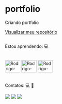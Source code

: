 # portfolio
Criando portfolio

<a href="https://rodrigoafonsobarboza.github.io/portfolio/">Visualizar meu repositório</a>

##

 Estou aprendendo: :computer:
<div style="display: inline_block"><br>
  <img aling="center" alt="Rodrigo-HTML" height="40" width="50" src="https://cdn.jsdelivr.net/gh/devicons/devicon@latest/icons/html5/html5-original.svg" />        
  <img aling="center" alt="Rodrigo-CSS" height="40" width="50" src="https://cdn.jsdelivr.net/gh/devicons/devicon@latest/icons/css3/css3-original.svg" />  
  <img aling="center" alt="Rodrigo-Js" height="40" width="50"  src="https://cdn.jsdelivr.net/gh/devicons/devicon@latest/icons/javascript/javascript-original.svg" />         
</div>

##

Contatos: :computer: :iphone:
<div>
  <a href="https://www.instagram.com/afonso7336/" target="_blank"><img src="https://img.shields.io/badge/-Instagram-%23E4405F?style=for-the-badge&logo=instagram&logoColor=white" target="blank"></a>
  <a href="https://www.linkedin.com/in/rodrigo-afonso-2646441b3/" target="_blank"><img src="https://img.shields.io/badge/-LinkedIn-%230077B5?style=for-the-badge&logo=linkedin&logoColor=white" target="_blank"></a> 
  <a href="mailto:rodrigoafonso1910@gmail.com"><img src="https://img.shields.io/badge/-Gmail-%23333?style=for-the-badge&logo=gmail&logoColor=white" target="blank"></a>
</div>
